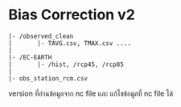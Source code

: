 # Bias Correction v2

```
|- /observed_clean
|       |- TAVG.csv, TMAX.csv ....
|
|- /EC-EARTH
|       |- /hist, /rcp45, /rcp85
|
|- obs_station_rcm.csv
```

version ที่อ่านข้อมูลจาก nc file และ แก้ไขข้อมูลที่ nc file ได้
